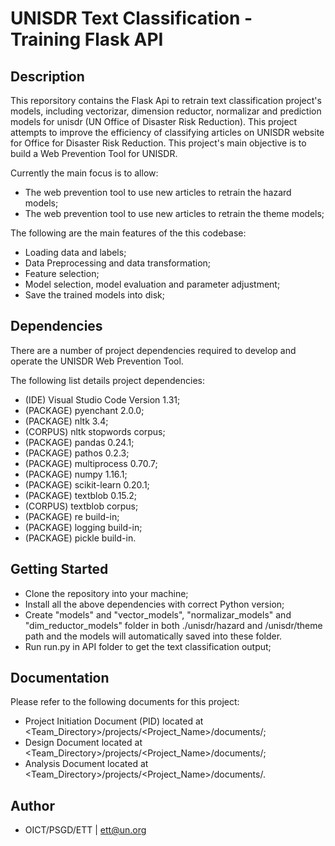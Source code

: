 # UNISDR Text Classification - Training Flask API

## Description
This reporsitory contains the Flask Api to retrain text classification project's models, including vectorizar, dimension reductor, normalizar and prediction models  for unisdr (UN Office of Disaster Risk Reduction). This project attempts to improve the efficiency of classifying articles on UNISDR website for Office for Disaster Risk Reduction. This project's main objective is to build a Web Prevention Tool for UNISDR.  

Currently the main focus is to allow:  

* The web prevention tool to use new articles to retrain the hazard models;
* The web prevention tool to use new articles to retrain the theme models; 

The following are the main features of the this codebase:

* Loading data and labels;
* Data Preprocessing and data transformation;
* Feature selection;
* Model selection, model evaluation and parameter adjustment;
* Save the trained models into disk;

## Dependencies

There are a number of project dependencies required to develop and operate the UNISDR Web Prevention Tool.

The following list details project dependencies:

* (IDE) Visual Studio Code Version 1.31;
* (PACKAGE) pyenchant 2.0.0;
* (PACKAGE) nltk 3.4;
* (CORPUS) nltk stopwords corpus;
* (PACKAGE) pandas 0.24.1;
* (PACKAGE) pathos 0.2.3;
* (PACKAGE) multiprocess 0.70.7;
* (PACKAGE) numpy 1.16.1;
* (PACKAGE) scikit-learn 0.20.1;
* (PACKAGE) textblob 0.15.2;
* (CORPUS) textblob corpus;
* (PACKAGE) re build-in;
* (PACKAGE) logging build-in;
* (PACKAGE) pickle build-in.

## Getting Started

* Clone the repository into your machine;
* Install all the above dependencies with correct Python version;
* Create "models" and "vector_models", "normalizar_models"  and "dim_reductor_models" folder in both ./unisdr/hazard and /unisdr/theme path and the models will automatically saved into these folder.
* Run run.py in API folder to get the text classification output;

## Documentation

Please refer to the following documents for this project:
* Project Initiation Document (PID) located at <Team_Directory>/projects/<Project_Name>/documents/;
* Design Document located at <Team_Directory>/projects/<Project_Name>/documents/;
* Analysis Document located at <Team_Directory>/projects/<Project_Name>/documents/.

## Author
* OICT/PSGD/ETT | ett@un.org
